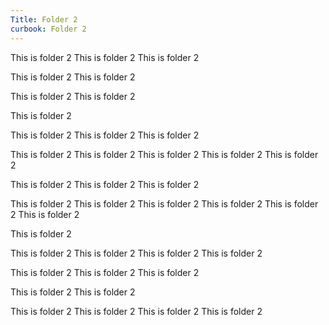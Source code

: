 ```yaml
---
Title: Folder 2
curbook: Folder 2
---
```


This is folder 2
This is folder 2
This is folder 2


This is folder 2
This is folder 2


This is folder 2
This is folder 2

This is folder 2

This is folder 2
This is folder 2
This is folder 2

This is folder 2
This is folder 2
This is folder 2
This is folder 2
This is folder 2

This is folder 2
This is folder 2
This is folder 2


This is folder 2
This is folder 2
This is folder 2
This is folder 2
This is folder 2
This is folder 2

This is folder 2

This is folder 2
This is folder 2
This is folder 2
This is folder 2

This is folder 2
This is folder 2
This is folder 2

This is folder 2
This is folder 2

This is folder 2
This is folder 2
This is folder 2
This is folder 2
